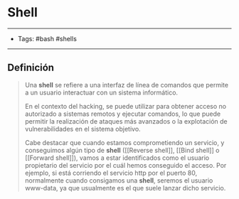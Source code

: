 # Shell

***

* Tags: #bash #shells

***

## Definición

> Una **shell** se refiere a una interfaz de línea de comandos que permite a un usuario interactuar con un sistema informático.
>
> En el contexto del hacking, se puede utilizar para obtener acceso no autorizado a sistemas remotos y ejecutar comandos, lo que puede permitir la realización de ataques más avanzados o la explotación de vulnerabilidades en el sistema objetivo.
>
> Cabe destacar que cuando estamos comprometiendo un servicio, y conseguimos algún tipo de **shell** (\[\[Reverse shell]], \[\[Bind shell]] o \[\[Forward shell]]), vamos a estar identificados como el usuario propietario del servicio por el cuál hemos conseguido el acceso. Por ejemplo, si está corriendo el servicio http por el puerto 80, normalmente cuando consigamos una **shell**, seremos el usuario www-data, ya que usualmente es el que suele lanzar dicho servicio.
